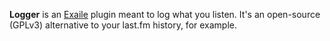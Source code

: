 **Logger** is an [Exaile](http://www.exaile.org/) plugin meant to log what you listen.
It's an open-source (GPLv3) alternative to your last.fm history, for example.
